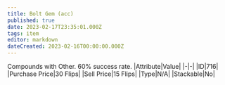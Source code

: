 ```yaml
---
title: Bolt Gem (acc)
published: true
date: 2023-02-17T23:35:01.000Z
tags: item
editor: markdown
dateCreated: 2023-02-16T00:00:00.000Z
---
```


Compounds with Other. 60% success rate.
|Attribute|Value|
|-|-|
|ID|716|
|Purchase Price|30 Flips|
|Sell Price|15 Flips|
|Type|N/A|
|Stackable|No|

